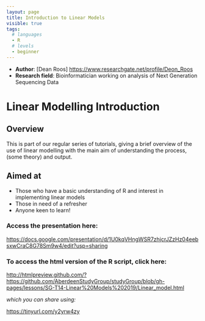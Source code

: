 ```yaml
---
layout: page
title: Introduction to Linear Models
visible: true
tags:
  # languages
  - R
  # levels
  - beginner
---
```

<!-- change visible to true if you want it on the site -->

 - **Author**: [Dean Roos] https://www.researchgate.net/profile/Deon_Roos   
 - **Research field**: Bioinformatician working on analysis of Next Generation Sequencing Data

# Linear Modelling Introduction

## Overview
This is part of our regular series of tutorials, giving a brief overview of the use of linear modelling with the main aim of understanding the process,(some theory) and output.

## Aimed at
- Those who have a basic understanding of R and interest in implementing linear models
- Those in need of a refresher
- Anyone keen to learn! 


### Access the presentation here: ###

https://docs.google.com/presentation/d/1U0kqVHngWSR7zhjcrJZzHz04eebsxwCraC8G78Sm9w4/edit?usp=sharing 

### To access the html version of the R script, click here: ###

http://htmlpreview.github.com/?https://github.com/AberdeenStudyGroup/studyGroup/blob/gh-pages/lessons/SG-T14-Linear%20Models%202019/Linear_model.html


*which you can share using:* 

https://tinyurl.com/y2yrw4zy
